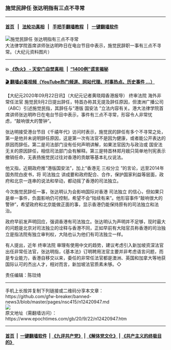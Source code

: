 ### 施觉民辞任 张达明指有三点不寻常
------------------------

#### [首页](https://github.com/gfw-breaker/banned-news3/blob/master/README.md) &nbsp;&nbsp;|&nbsp;&nbsp; [法轮功真相](https://github.com/begood0513/basic/blob/master/README.md)  &nbsp;&nbsp;|&nbsp;&nbsp; [手把手翻墙教程](https://github.com/gfw-breaker/guides/wiki)  &nbsp;&nbsp;|&nbsp;&nbsp; [一键翻墙软件](https://github.com/gfw-breaker/nogfw/blob/master/README.md)  



<div><img alt="施觉民辞任 张达明指有三点不寻常" class="attachment-djy_600_400 size-djy_600_400 wp-post-image" src="https://i.epochtimes.com/assets/uploads/2020/09/20171106-RTHK-kiri-1-600x400.jpg"/>
<div class="caption">
 大法律学院首席讲师张达明昨日在电台节目中表示，施觉民辞职一事有三点不寻常。（大纪元资料图片）
</div></div><hr/>

#### 💥 [《伪火》 - 天安门自焚真相 ](http://158.247.195.190:10000/videos/blog/weihuo.html)&nbsp; |&nbsp; [“1400例”谎言揭秘  ](http://158.247.195.190:10000/videos/blog/jiexi1400.html)

#### [ 🎬  翻墙必看视频（YouTube热门频道、网站代理、时事热点、历史事件 ...）](https://github.com/gfw-breaker/links/blob/master/banned.md)

<div><p>
 【大纪元2020年09月22日讯】（大纪元记者黄晓翔香港报导）
 <ok href="https://www.epochtimes.com/gb/tag/%E7%BB%88%E5%AE%A1%E6%B3%95%E9%99%A2.html">
  终审法院
 </ok>
 <ok href="https://www.epochtimes.com/gb/tag/%E6%B5%B7%E5%A4%96%E9%9D%9E%E5%B8%B8%E4%BB%BB%E6%B3%95%E5%AE%98.html">
  海外非常任法官
 </ok>
 施觉民9月2日提出辞任，特首办称其无提及辞任原因，但澳洲广播公司（ABC）引述施觉民指，其辞任与“港版
 <ok href="https://www.epochtimes.com/gb/tag/%E5%9B%BD%E5%AE%89%E6%B3%95.html">
  国安法
 </ok>
 ”立法内容有关。港大法律学院首席讲师张达明昨日在电台节目中表示，事件有三点不寻常，形容令人非常忧虑，“敲响很大的警钟”。
</p>
<p>
 张达明接受港台节目《千禧年代》访问时表示，施觉民的辞任有多个不寻常之处，第一是他并未说明辞任原因，这是第一次有法官不是因为健康，或者能公开表达的原因而辞任。第二是司法部门没有任何声明讲解，如果法官因为与政治或
 <ok href="https://www.epochtimes.com/gb/tag/%E5%9B%BD%E5%AE%89%E6%B3%95.html">
  国安法
 </ok>
 无关的原因辞任，相信司法部门会有解释。第三是特首林郑月娥只简单地刊宪表示撤销任命，无表扬施觉民过往对香港的贡献等基本礼仪说法。
</p>
<p>
 他又指，近期政府推“港版国安法”，加上“香港无
 <ok href="https://www.epochtimes.com/gb/tag/%E4%B8%89%E6%9D%83%E5%88%86%E7%AB%8B.html">
  三权分立
 </ok>
 ”的言论，远至2014年国务院白皮书，将
 <ok href="https://www.epochtimes.com/gb/tag/%E5%8F%B8%E6%B3%95%E7%8B%AC%E7%AB%8B.html">
  司法独立
 </ok>
 讲成要和政府配合、合作，保护国家利益等层面，政府和北京一连串的说法和举动，都动摇了香港的司法独立。
</p>
<p>
 今次施觉民辞任一事，张达明认为会影响国际对香港
 <ok href="https://www.epochtimes.com/gb/tag/%E5%8F%B8%E6%B3%95%E7%8B%AC%E7%AB%8B.html">
  司法独立
 </ok>
 的信心，但如果只是单一事件，负面影响仍可控制，希望不会“陆续有来”。他形容事件“敲响很大的警钟”，希望政府和北京能做正面的事，显示香港仍能保持原有的司法独立和法治。
</p>
<p>
 政府早前发声明回应，强调香港有司法独立。张达明认为声明并不足够，现时最大的问题是北京对司法独立的诠释与香港不同，正如早前有大陆官员称香港的司治独立是指法院有独立审判权，大陆也认为他们有司法独立一样。
</p>
<p>
 有人提出，近年
 <ok href="https://www.epochtimes.com/gb/tag/%E7%BB%88%E5%AE%A1%E6%B3%95%E9%99%A2.html">
  终审法院
 </ok>
 审理有使用中文的趋势，建议考虑引入新加坡资深法官出任非常任法官，张达明指，《基本法》订明聘用法官主要并非考虑语言问题，而是专业能力，香港自移交以来，委任的非常任法官都是澳洲、英国和加拿大等地获国际认可的杰出人才，相对而言，新加坡法官质素未够。◇
</p>
<p>
 责任编辑：陈玟绮
</p>
</div>
<hr/>
手机上长按并复制下列链接或二维码分享本文章：<br/>
https://github.com/gfw-breaker/banned-news3/blob/master/pages/nsc415/n12420947.md <br/>
<a href='https://github.com/gfw-breaker/banned-news3/blob/master/pages/nsc415/n12420947.md'><img src='https://github.com/gfw-breaker/banned-news3/blob/master/pages/nsc415/n12420947.md.png'/></a> <br/>
原文地址（需翻墙访问）：https://www.epochtimes.com/gb/20/9/22/n12420947.htm


------------------------
#### [首页](https://github.com/gfw-breaker/banned-news3/blob/master/README.md) &nbsp;|&nbsp; [一键翻墙软件](https://github.com/gfw-breaker/nogfw/blob/master/README.md) &nbsp;| [《九评共产党》](https://github.com/gfw-breaker/9ping.md/blob/master/README.md#九评之一评共产党是什么) | [《解体党文化》](https://github.com/gfw-breaker/jtdwh.md/blob/master/README.md) | [《共产主义的终极目的》](https://github.com/gfw-breaker/gczydzjmd.md/blob/master/README.md)


<img src='http://gfw-breaker.win/banned-news3/pages/nsc415/n12420947.md' width='0px' height='0px'/>